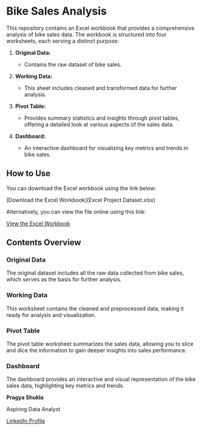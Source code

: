 # Bike Sales Analysis

This repository contains an Excel workbook that provides a comprehensive analysis of bike sales data. The workbook is structured into four worksheets, each serving a distinct purpose:

1. **Original Data:**
   - Contains the raw dataset of bike sales.

2. **Working Data:**
   - This sheet includes cleaned and transformed data for further analysis.

3. **Pivot Table:**
   - Provides summary statistics and insights through pivot tables, offering a detailed look at various aspects of the sales data.

4. **Dashboard:**
   - An interactive dashboard for visualizing key metrics and trends in bike sales.

## How to Use

You can download the Excel workbook using the link below:

[Download the Excel Workbook](Excel Project Dataset.xlsx)

Alternatively, you can view the file online using this link:

[View the Excel Workbook](https://docs.google.com/spreadsheets/d/13LloM2FjPhrJYKD_SNUi_bX0jl36VAoQ7uTYLZSaqCE/edit?gid=655564038#gid=655564038)
## Contents Overview

### Original Data
The original dataset includes all the raw data collected from bike sales, which serves as the basis for further analysis.

### Working Data
This worksheet contains the cleaned and preprocessed data, making it ready for analysis and visualization.

### Pivot Table
The pivot table worksheet summarizes the sales data, allowing you to slice and dice the information to gain deeper insights into sales performance.

### Dashboard
The dashboard provides an interactive and visual representation of the bike sales data, highlighting key metrics and trends.

**Pragya Shukla**

Aspiring Data Analyst

[LinkedIn Profile](www.linkedin.com/in/pragyashukla340)


